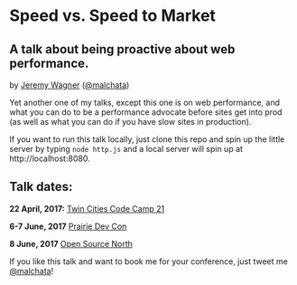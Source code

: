 # Speed vs. Speed to Market
## A talk about being proactive about web performance.
by [Jeremy Wagner](https://jeremywagner.me) ([@malchata](https://twitter.com/malchata))

Yet another one of my talks, except this one is on web performance, and what you can do to be a performance advocate before sites get into prod (as well as what you can do if you have slow sites in production).

If you want to run this talk locally, just clone this repo and spin up the little server by typing `node http.js` and a local server will spin up at http://localhost:8080.

## Talk dates:
**22 April, 2017:** [Twin Cities Code Camp 21](https://twincitiescodecamp.com/#/Events/21/talks)

**6-7 June, 2017** [Prairie Dev Con](http://prairiedevcon.com/Sessions)

**8 June, 2017** [Open Source North](http://opensourcenorth.com/)

If you like this talk and want to book me for your conference, just tweet me [@malchata](https://twitter.com/malchata)!
